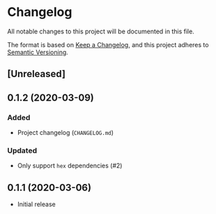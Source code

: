 # Changelog

All notable changes to this project will be documented in this file.

The format is based on [Keep a Changelog](https://keepachangelog.com/en/1.0.0/), and this project adheres to [Semantic Versioning](https://semver.org/spec/v2.0.0.html).

## [Unreleased]

## 0.1.2 (2020-03-09)

### Added

- Project changelog (`CHANGELOG.md`)

### Updated

- Only support `hex` dependencies (#2)

## 0.1.1 (2020-03-06)

- Initial release
